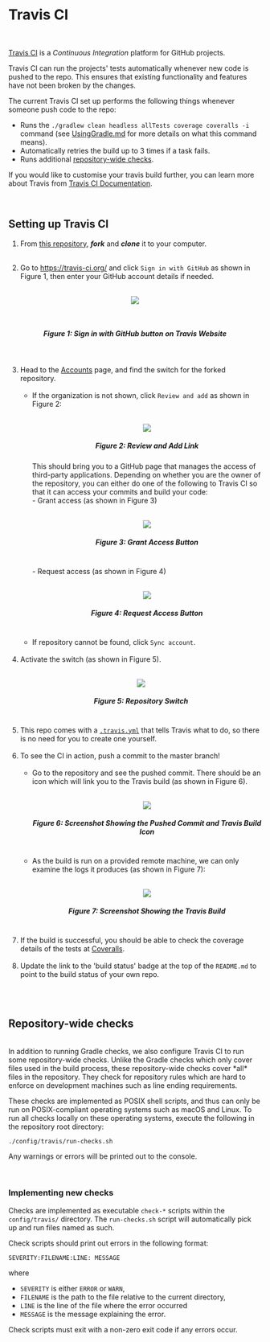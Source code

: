 # Travis CI
<br>

[Travis CI](https://travis-ci.org/) is a _Continuous Integration_ platform for GitHub projects.

Travis CI can run the projects' tests automatically whenever new code is pushed to the repo.
This ensures that existing functionality and features have not been broken by the changes.

The current Travis CI set up performs the following things whenever someone push code to the repo:

* Runs the `./gradlew clean headless allTests coverage coveralls -i` command
(see [UsingGradle.md](UsingGradle.md) for more details on what this command means).
* Automatically retries the build up to 3 times if a task fails.
* Runs additional [repository-wide checks](#repository-wide-checks).

If you would like to customise your travis build further, you can learn more about Travis
from [Travis CI Documentation](https://docs.travis-ci.com/).

<br>

## Setting up Travis CI

1. From [this repository](https://github.com/CS2103JAN2017-W14-B4/main), ___fork___ and ___clone___ it to your computer.<br><br>

2. Go to https://travis-ci.org/ and click `Sign in with GitHub` as shown in Figure 1, then enter your GitHub account details if needed.<br><br> 
<p align="center"><img src="images/signing_in.png"></p><br>
<h5 align="center">Figure 1: Sign in with GitHub button on Travis Website</h5><br>

3. Head to the [Accounts](https://travis-ci.org/profile) page, and find the switch for the forked repository.<br><br>
    * If the organization is not shown, click `Review and add` as shown in Figure 2: <br><br>
      <p align="center"><img src="images/review_and_add.png"></p>
      <h5 align="center">Figure 2: Review and Add Link</h5>
      This should bring you to a GitHub page that manages the access of third-party applications. Depending on whether you are the owner of the repository, you can either do one of the following to Travis CI so that it can access your commits and build your code:<br>
        - Grant access (as shown in Figure 3)<br><br>
                  <p align="center"><img src="images/grant_access.png"></p>
      <h5 align="center">Figure 3: Grant Access Button</h5><br>
        - Request access (as shown in Figure 4)<br><br>
                  <p align="center"><img src="images/request_access.png"></p>
      <h5 align="center">Figure 4: Request Access Button</h5><br>
    * If repository cannot be found, click `Sync account`.<br><br>
4. Activate the switch (as shown in Figure 5).<br><br>
   <p align="center"><img src="images/flick_repository_switch.png"></p>
      <h5 align="center">Figure 5: Repository Switch</h5><br>
5. This repo comes with a [`.travis.yml`](../.travis.yml) that tells Travis what to do, so there is no need for you to create one yourself.<br><br>
6. To see the CI in action, push a commit to the master branch!<br><br>
    * Go to the repository and see the pushed commit. There should be an icon which will link you to the Travis build (as shown in Figure 6).<br><br>
      <p align="center"><img src="images/build_pending.png"></p>
      <h5 align="center">Figure 6: Screenshot Showing the Pushed Commit and Travis Build Icon </h5><br>
    * As the build is run on a provided remote machine, we can only examine the logs it produces (as shown in Figure 7):<br><br>
      <p align="center"><img src="images/travis_build.png"></p>
      <h5 align="center">Figure 7: Screenshot Showing the Travis Build </h5><br>
7. If the build is successful, you should be able to check the coverage details of the tests at [Coveralls](http://coveralls.io/).<br><br>
8. Update the link to the 'build status' badge at the top of the `README.md` to point to the build status of your own repo.<br><br>

<br>

## Repository-wide checks
<br>
In addition to running Gradle checks, we also configure Travis CI to run some repository-wide checks.
Unlike the Gradle checks which only cover files used in the build process, these repository-wide checks cover *all* files in the repository.
They check for repository rules which are hard to enforce on development machines such as
line ending requirements.

These checks are implemented as POSIX shell scripts, and thus can only be run on POSIX-compliant operating systems such as macOS and Linux.
To run all checks locally on these operating systems, execute the following in the repository root directory:
```shell
./config/travis/run-checks.sh
```
Any warnings or errors will be printed out to the console.

<br>

### Implementing new checks

Checks are implemented as executable `check-*` scripts within the `config/travis/` directory.
The `run-checks.sh` script will automatically pick up and run files named as such.

Check scripts should print out errors in the following format:
```
SEVERITY:FILENAME:LINE: MESSAGE
```
where 
* `SEVERITY` is either `ERROR` or `WARN`,
* `FILENAME` is the path to the file relative to the current directory,
* `LINE` is the line of the file where the error occurred
* `MESSAGE` is the message explaining the error.

Check scripts must exit with a non-zero exit code if any errors occur.
